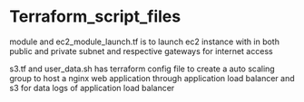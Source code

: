 # Terraform_script_files

module and ec2_module_launch.tf is to launch ec2 instance with in both public and private subnet and respective gateways for internet access

s3.tf and user_data.sh has terraform config file to create a auto scaling group to host a nginx web application through application load balancer and s3 for data logs of application load balancer

